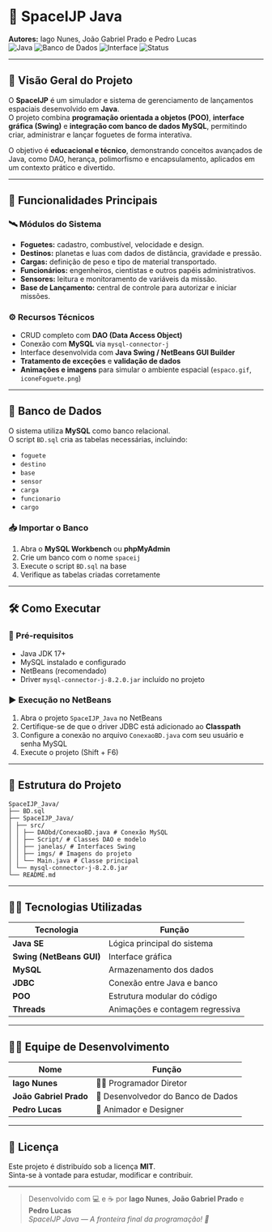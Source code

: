 # 🌌 SpaceIJP Java

**Autores:** Iago Nunes, João Gabriel Prado e Pedro Lucas  
![Java](https://img.shields.io/badge/Linguagem-Java-orange)
![Banco de Dados](https://img.shields.io/badge/BD-MySQL-blue)
![Interface](https://img.shields.io/badge/Interface-Swing-yellow)
![Status](https://img.shields.io/badge/Status-Em_desenvolvimento-red)

---

## 🚀 Visão Geral do Projeto

O **SpaceIJP** é um simulador e sistema de gerenciamento de lançamentos espaciais desenvolvido em **Java**.  
O projeto combina **programação orientada a objetos (POO)**, **interface gráfica (Swing)** e **integração com banco de dados MySQL**, permitindo criar, administrar e lançar foguetes de forma interativa.

O objetivo é **educacional e técnico**, demonstrando conceitos avançados de Java, como DAO, herança, polimorfismo e encapsulamento, aplicados em um contexto prático e divertido.

---

## 🧠 Funcionalidades Principais

### 🛰️ Módulos do Sistema
- **Foguetes:** cadastro, combustível, velocidade e design.  
- **Destinos:** planetas e luas com dados de distância, gravidade e pressão.  
- **Cargas:** definição de peso e tipo de material transportado.  
- **Funcionários:** engenheiros, cientistas e outros papéis administrativos.  
- **Sensores:** leitura e monitoramento de variáveis da missão.  
- **Base de Lançamento:** central de controle para autorizar e iniciar missões.

### ⚙️ Recursos Técnicos
- CRUD completo com **DAO (Data Access Object)**  
- Conexão com **MySQL** via `mysql-connector-j`  
- Interface desenvolvida com **Java Swing / NetBeans GUI Builder**  
- **Tratamento de exceções** e **validação de dados**  
- **Animações e imagens** para simular o ambiente espacial (`espaco.gif`, `iconeFoguete.png`)  

---

## 💾 Banco de Dados

O sistema utiliza **MySQL** como banco relacional.  
O script `BD.sql` cria as tabelas necessárias, incluindo:

- `foguete`
- `destino`
- `base`
- `sensor`
- `carga`
- `funcionario`
- `cargo`

### 📥 Importar o Banco
1. Abra o **MySQL Workbench** ou **phpMyAdmin**  
2. Crie um banco com o nome `spaceij`  
3. Execute o script `BD.sql` na base  
4. Verifique as tabelas criadas corretamente  

---

## 🛠️ Como Executar

### 🔧 Pré-requisitos
- Java JDK 17+  
- MySQL instalado e configurado  
- NetBeans (recomendado)  
- Driver `mysql-connector-j-8.2.0.jar` incluído no projeto  

### ▶️ Execução no NetBeans
1. Abra o projeto `SpaceIJP_Java` no NetBeans  
2. Certifique-se de que o driver JDBC está adicionado ao **Classpath**  
3. Configure a conexão no arquivo `ConexaoBD.java` com seu usuário e senha MySQL  
4. Execute o projeto (Shift + F6)  

---

## 🧱 Estrutura do Projeto
```
SpaceIJP_Java/
├── BD.sql
├── SpaceIJP_Java/
│ ├── src/
│ │ ├── DAObd/ConexaoBD.java # Conexão MySQL
│ │ ├── Script/ # Classes DAO e modelo
│ │ ├── janelas/ # Interfaces Swing
│ │ ├── imgs/ # Imagens do projeto
│ │ └── Main.java # Classe principal
│ └── mysql-connector-j-8.2.0.jar
└── README.md
```

---

## 👨‍💻 Tecnologias Utilizadas
| Tecnologia | Função |
|-------------|--------|
| **Java SE** | Lógica principal do sistema |
| **Swing (NetBeans GUI)** | Interface gráfica |
| **MySQL** | Armazenamento dos dados |
| **JDBC** | Conexão entre Java e banco |
| **POO** | Estrutura modular do código |
| **Threads** | Animações e contagem regressiva |

---

## 👨‍🚀 Equipe de Desenvolvimento

| Nome | Função |
|------|--------|
| **Iago Nunes** | 👨‍💻 Programador Diretor |
| **João Gabriel Prado** | 🧠 Desenvolvedor do Banco de Dados |
| **Pedro Lucas** | 🎨 Animador e Designer |

---

## 📜 Licença

Este projeto é distribuído sob a licença **MIT**.  
Sinta-se à vontade para estudar, modificar e contribuir.

---

> Desenvolvido com 💻 e ☕ por **Iago Nunes**, **João Gabriel Prado** e **Pedro Lucas**  
> *SpaceIJP Java — A fronteira final da programação! 🚀*
